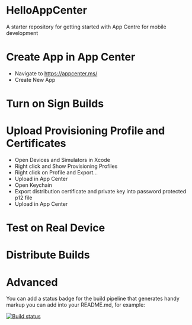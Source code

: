 # HelloAppCenter

A starter repository for getting started with App Centre for mobile development

# Create App in App Center

* Navigate to https://appcenter.ms/
* Create New App

# Turn on Sign Builds

# Upload Provisioning Profile and Certificates

* Open Devices and Simulators in Xcode
* Right click and Show Provisioning Profiles
* Right click on Profile and Export...
* Upload in App Center
* Open Keychain
* Export distribution certificate and private key into password protected p12 file
* Upload in App Center

# Test on Real Device

# Distribute Builds

# Advanced

You can add a status badge for the build pipeline that generates handy markup you can add into your README.md, for example:

[![Build status](https://build.appcenter.ms/v0.1/apps/a255134a-8a72-4a94-b74f-8cfafa055410/branches/master/badge)](https://appcenter.ms)

